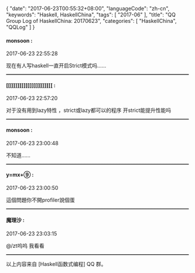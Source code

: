 {
  "date": "2017-06-23T00:55:32+08:00",
  "languageCode": "zh-cn",
  "keywords": "Haskell, HaskellChina",
  "tags": [
    "2017-06"
  ],
  "title": "QQ Group Log of HaskellChina: 20170623",
  "categories": [
    "HaskellChina", "QQLog"
  ]
}



#### monsoon :

<span class="article-duration">2017-06-23 22:55:28</span>

现在有人写haskell一直开启Strict模式吗……

<hr style="border-top: 1px dotted grey;width:99%"/>



#### [[[[[[[[[[[[[[[[[[[[[[[[ :

<span class="article-duration">2017-06-23 22:57:20</span>

对于没有用到lazy特性 ，strict或lazy都可以的程序 开strict能提升性能吗

<hr style="border-top: 1px dotted grey;width:99%"/>



#### monsoon :

<span class="article-duration">2017-06-23 23:00:48</span>

不知道……

<hr style="border-top: 1px dotted grey;width:99%"/>



#### y=mx+⑨ :

<span class="article-duration">2017-06-23 23:00:50</span>

這個問題你不開profiler說個蛋

<hr style="border-top: 1px dotted grey;width:99%"/>



#### 魔理沙 :

<span class="article-duration">2017-06-23 23:03:15</span>

@/zt呜呜 我看看

<hr style="border-top: 1px dotted grey;width:99%"/>




以上内容来自 [Haskell函数式编程] QQ 群。

